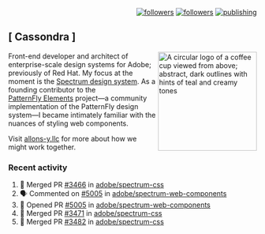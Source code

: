 <p align="right"><a rel="me" href="https://front-end.social/@castastrophe">
    <img alt="followers" title="Follow me on Mastodon" src="https://img.shields.io/mastodon/follow/109297102751309835?domain=https%3A%2F%2Ffront-end.social&label=Follow&logo=mastodon&logoColor=white&style=for-the-badge&labelColor=008080&color=006969"/></a>
  <a href="https://codepen.io/castastrophe/">
    <img alt="followers" title="Follow me on CodePen" src="https://img.shields.io/badge/23-1?color=640464&labelColor=7c007c&style=for-the-badge&logo=codepen&label=Follow"/></a>
<a href="https://castastrophe.medium.com/">
    <img alt="publishing" title="View articles on Medium" src="https://img.shields.io/badge/107-1?color=666&labelColor=444&label=subscribe&logo=medium&logoColor=white&style=for-the-badge"/></a>
</p>

## [&nbsp;Cassondra&nbsp;]

<img align="right" src="https://github-production-user-asset-6210df.s3.amazonaws.com/1840295/253016758-ba468774-1cd3-42c2-8f43-947b5eeb5edf.png" height="200" alt="A circular logo of a coffee cup viewed from above; abstract, dark outlines with hints of teal and creamy tones">

Front-end developer and architect of enterprise-scale design systems for Adobe; previously of Red Hat. My focus at the moment is the [Spectrum design system](https://github.com/adobe/spectrum-css). As a founding contributor to the [PatternFly&nbsp;Elements](https://github.com/patternfly/patternfly-elements) project&mdash;a community implementation of the PatternFly design system&mdash;I became intimately familiar with the nuances of styling web components.

Visit [allons-y.llc](http://allons-y.llc/) for more about how we might work together.

### Recent activity

<!--START_SECTION:activity-->
1. 🎉 Merged PR [#3466](https://github.com/adobe/spectrum-css/pull/3466) in [adobe/spectrum-css](https://github.com/adobe/spectrum-css)
2. 🗣 Commented on [#5005](https://github.com/adobe/spectrum-web-components/pull/5005#issuecomment-2573846668) in [adobe/spectrum-web-components](https://github.com/adobe/spectrum-web-components)
3. 💪 Opened PR [#5005](https://github.com/adobe/spectrum-web-components/pull/5005) in [adobe/spectrum-web-components](https://github.com/adobe/spectrum-web-components)
4. 🎉 Merged PR [#3471](https://github.com/adobe/spectrum-css/pull/3471) in [adobe/spectrum-css](https://github.com/adobe/spectrum-css)
5. 🎉 Merged PR [#3482](https://github.com/adobe/spectrum-css/pull/3482) in [adobe/spectrum-css](https://github.com/adobe/spectrum-css)
<!--END_SECTION:activity-->
